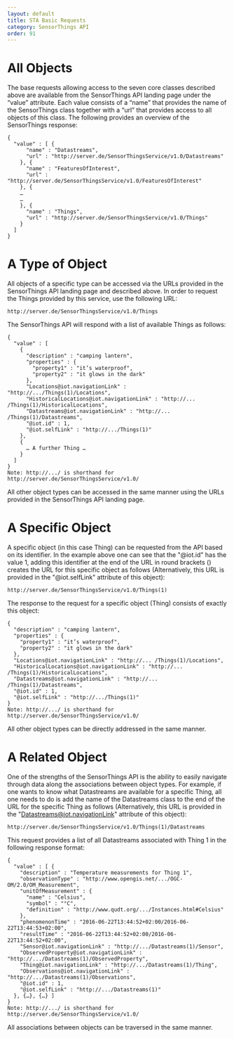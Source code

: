 ```yaml
---
layout: default
title: STA Basic Requests
category: SensorThings API
order: 91
---
```


# All Objects

The base requests allowing access to the seven core classes described above are available from the SensorThings API landing page under the “value” attribute. Each value consists of a “name” that provides the name of the SensorThings class together with a “url” that provides access to all objects of this class. The following provides an overview of the SensorThings response:
```
{
  "value" : [ {
      "name" : "Datastreams",
      "url" : "http://server.de/SensorThingsService/v1.0/Datastreams"
    }, {
      "name" : "FeaturesOfInterest",
      "url" : "http://server.de/SensorThingsService/v1.0/FeaturesOfInterest"
    }, {
    …
    …
    }, {
      "name" : "Things",
      "url" : "http://server.de/SensorThingsService/v1.0/Things"
    }
  ]
}
```
# A Type of Object
All objects of a specific type can be accessed via the URLs provided in the SensorThings API landing page and described above. In order to request the Things provided by this service, use the following URL:
```
http://server.de/SensorThingsService/v1.0/Things
```
The SensorThings API will respond with a list of available Things as follows:
```
{
  "value" : [
    {
      "description" : "camping lantern",
      "properties" : {
        "property1" : "it’s waterproof",
        "property2" : "it glows in the dark"
      },
      "Locations@iot.navigationLink" : "http://.../Things(1)/Locations",
      "HistoricalLocations@iot.navigationLink" : "http://... /Things(1)/HistoricalLocations",
      "Datastreams@iot.navigationLink" : "http://... /Things(1)/Datastreams",
      "@iot.id" : 1,
      "@iot.selfLink" : "http://.../Things(1)"
    },
    {
      … A further Thing …
    }
  ]
}
Note: http://.../ is shorthand for http://server.de/SensorThingsService/v1.0/
```
All other object types can be accessed in the same manner using the URLs provided in the SensorThings API landing page.

# A Specific Object
A specific object (in this case Thing) can be requested from the API based on its identifier. In the example above one can see that the "@iot.id" has the value 1, adding this identifier at the end of the URL in round brackets () creates the URL for this specific object as follows (Alternatively, this URL is provided in the "@iot.selfLink" attribute of this object): 
```
http://server.de/SensorThingsService/v1.0/Things(1)
```
The response to the request for a specific object (Thing) consists of exactly this object:
```
{
  "description" : "camping lantern",
  "properties" : {
    "property1" : "it’s waterproof",
    "property2" : "it glows in the dark"
  },
  "Locations@iot.navigationLink" : "http://... /Things(1)/Locations",
  "HistoricalLocations@iot.navigationLink" : "http://... /Things(1)/HistoricalLocations",
  "Datastreams@iot.navigationLink" : "http://... /Things(1)/Datastreams",
  "@iot.id" : 1,
  "@iot.selfLink" : "http://.../Things(1)"
}
Note: http://.../ is shorthand for http://server.de/SensorThingsService/v1.0/
```

All other object types can be directly addressed in the same manner.

# A Related Object
One of the strengths of the SensorThings API is the ability to easily navigate through data along the associations between object types. For example, if one wants to know what Datastreams are available for a specific Thing, all one needs to do is add the name of the Datastreams class to the end of the URL for the specific Thing as follows (Alternatively, this URL is provided in the "Datastreams@iot.navigationLink" attribute of this object): 
```
http://server.de/SensorThingsService/v1.0/Things(1)/Datastreams
```
This request provides a list of all Datastreams associated with Thing 1 in the following response format:
```
{
  "value" : [ {
    "description" : "Temperature measurements for Thing 1",
    "observationType" : "http://www.opengis.net/.../OGC-OM/2.0/OM_Measurement",
    "unitOfMeasurement" : {
      "name" : "Celsius",
      "symbol" : "°C",
      "definition" : "http://www.qudt.org/.../Instances.html#Celsius"
    },
    "phenomenonTime" : "2016-06-22T13:44:52+02:00/2016-06-22T13:44:53+02:00",
    "resultTime" : "2016-06-22T13:44:52+02:00/2016-06-22T13:44:52+02:00",
    "Sensor@iot.navigationLink" : "http://.../Datastreams(1)/Sensor",
    "ObservedProperty@iot.navigationLink" : "http://.../Datastreams(1)/ObservedProperty",
    "Thing@iot.navigationLink" : "http://.../Datastreams(1)/Thing",
    "Observations@iot.navigationLink" : "http://.../Datastreams(1)/Observations",
    "@iot.id" : 1,
    "@iot.selfLink" : "http://.../Datastreams(1)"
  }, {…}, {…} ]
}
Note: http://.../ is shorthand for http://server.de/SensorThingsService/v1.0/
```

All associations between objects can be traversed in the same manner.









